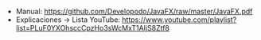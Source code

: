 
- Manual: https://github.com/Developodo/JavaFX/raw/master/JavaFX.pdf
- Explicaciones -> Lista YouTube: https://www.youtube.com/playlist?list=PLuF0YXOhsccCpzHo3sWcMxT1AIjS8Ztf8


